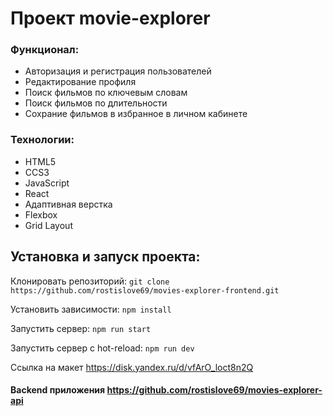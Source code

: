 # Проект movie-explorer

### Функционал:
+ Авторизация и регистрация пользователей
+ Редактирование профиля
+ Поиск фильмов по ключевым словам
+ Поиск фильмов по длительности
+ Сохрание фильмов в избранное в личном кабинете

### Технологии:
+ HTML5
+ CCS3
+ JavaScript
+ React
+ Адаптивная верстка
+ Flexbox
+ Grid Layout

## Установка и запуск проекта:
Клонировать репозиторий: `git clone https://github.com/rostislove69/movies-explorer-frontend.git`

Установить зависимости: `npm install`

Запустить сервер: `npm run start`

Запустить сервер с hot-reload: `npm run dev`

Ссылка на макет https://disk.yandex.ru/d/vfArO_loct8n2Q

#### Backend приложения https://github.com/rostislove69/movies-explorer-api
